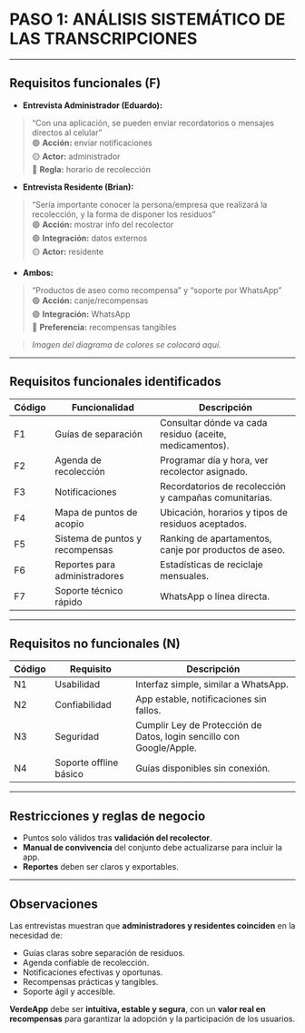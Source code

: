 # PASO 1: ANÁLISIS SISTEMÁTICO DE LAS TRANSCRIPCIONES

---

## Requisitos funcionales (F)

- **Entrevista Administrador (Eduardo):**  
> “Con una aplicación, se pueden enviar recordatorios o mensajes directos al celular”  
🟢 **Acción:** enviar notificaciones  
🟡 **Actor:** administrador  
🔴 **Regla:** horario de recolección

- **Entrevista Residente (Brian):**  
> “Sería importante conocer la persona/empresa que realizará la recolección, y la forma de disponer los residuos”  
🟢 **Acción:** mostrar info del recolector  
🟣 **Integración:** datos externos  
🟡 **Actor:** residente

- **Ambos:**  
> “Productos de aseo como recompensa” y “soporte por WhatsApp”  
🟢 **Acción:** canje/recompensas  
🟣 **Integración:** WhatsApp  
🔵 **Preferencia:** recompensas tangibles

> *Imagen del diagrama de colores se colocará aquí.*

---

## Requisitos funcionales identificados

| Código | Funcionalidad | Descripción |
|--------|---------------|-------------|
| F1     | Guías de separación | Consultar dónde va cada residuo (aceite, medicamentos). |
| F2     | Agenda de recolección | Programar día y hora, ver recolector asignado. |
| F3     | Notificaciones | Recordatorios de recolección y campañas comunitarias. |
| F4     | Mapa de puntos de acopio | Ubicación, horarios y tipos de residuos aceptados. |
| F5     | Sistema de puntos y recompensas | Ranking de apartamentos, canje por productos de aseo. |
| F6     | Reportes para administradores | Estadísticas de reciclaje mensuales. |
| F7     | Soporte técnico rápido | WhatsApp o línea directa. |

---

## Requisitos no funcionales (N)

| Código | Requisito | Descripción |
|--------|-----------|-------------|
| N1     | Usabilidad | Interfaz simple, similar a WhatsApp. |
| N2     | Confiabilidad | App estable, notificaciones sin fallos. |
| N3     | Seguridad | Cumplir Ley de Protección de Datos, login sencillo con Google/Apple. |
| N4     | Soporte offline básico | Guías disponibles sin conexión. |

---

## Restricciones y reglas de negocio

- Puntos solo válidos tras **validación del recolector**.  
- **Manual de convivencia** del conjunto debe actualizarse para incluir la app.  
- **Reportes** deben ser claros y exportables.  

---

## Observaciones

Las entrevistas muestran que **administradores y residentes coinciden** en la necesidad de:

- Guías claras sobre separación de residuos.  
- Agenda confiable de recolección.  
- Notificaciones efectivas y oportunas.  
- Recompensas prácticas y tangibles.  
- Soporte ágil y accesible.  

**VerdeApp** debe ser **intuitiva, estable y segura**, con un **valor real en recompensas** para garantizar la adopción y la participación de los usuarios.
